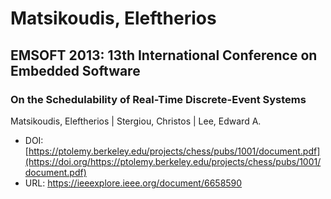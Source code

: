 # Matsikoudis, Eleftherios

## EMSOFT 2013: 13th International Conference on Embedded Software

### On the Schedulability of Real-Time Discrete-Event Systems
Matsikoudis, Eleftherios | Stergiou, Christos | Lee, Edward A.
* DOI: [https://ptolemy.berkeley.edu/projects/chess/pubs/1001/document.pdf](https://doi.org/https://ptolemy.berkeley.edu/projects/chess/pubs/1001/document.pdf)
* URL: <https://ieeexplore.ieee.org/document/6658590>

